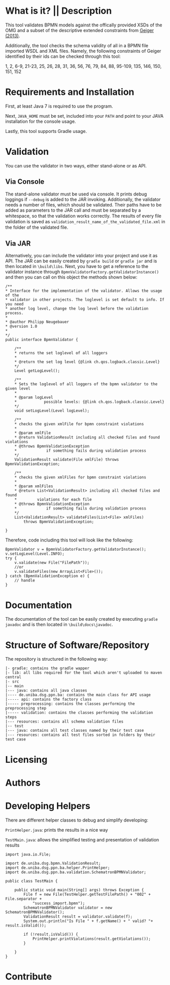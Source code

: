 # What is it? || Description

This tool validates BPMN models against the offically provided XSDs of the OMG and 
a subset of the descriptive extended constraints from [Geiger (2013)](http://www.uni-bamberg.de/fileadmin/uni/fakultaeten/wiai_lehrstuehle/praktische_informatik/Dateien/Publikationen/techrep-bpmn-serialization-constraints.pdf).

Additionally, the tool checks the schema validity of all in a BPMN file imported WSDL and XML files.
Namely, the following constraints of Geiger identified by their ids can be checked through this tool:

1, 2, 6-9, 21-23, 25, 26, 28, 31, 36, 56, 76, 79, 84, 88, 95-109, 135, 146, 150, 151, 152 

# Requirements and Installation

First, at least Java 7 is required to use the program.

Next, `JAVA_HOME` must be set, included into your `PATH` and point to your JAVA installation for the console usage.

Lastly, this tool supports Gradle usage.
  
# Validation

You can use the validator in two ways, either stand-alone or as API.

## Via Console

The stand-alone validator must be used via console. It prints debug loggings
if `--debug` is added to the JAR invoking. Additionally, the validator needs a number of files, which
should be validated. Their paths have to be added as parameters to the JAR call and
must be separated by a whitespace, so that the validation works correctly. The results
of every ﬁle validation is saved as `validation_result_name_of_the_validated_file.xml` in the
folder of the validated ﬁle.

## Via JAR

Alternatively, you can include the validator into your project and use it as API. The JAR can be easily created by `gradle build` or `gradle jar` and is then located in `\build\libs`. Next, you have
to get a reference to the validator instance through `BpmnValidatorFactory.getValidatorInstance()`
and then you can call on this object the methods shown below:

	/**
 	* Interface for the implementation of the validator. Allows the usage of the
 	* validator in other projects. The loglevel is set default to info. If you need
 	* another log level, change the log level before the validation process.
 	* 
 	* @author Philipp Neugebauer
 	* @version 1.0
 	* 
 	*/
	public interface BpmnValidator {

		/**
	 	* returns the set loglevel of all loggers
	 	* 
	 	* @return the set log level {@link ch.qos.logback.classic.Level}
	 	*/
		Level getLogLevel();

		/**
	 	* Sets the loglevel of all loggers of the bpmn validator to the given level
	 	* 
	 	* @param logLevel
	 	*            possible levels: {@link ch.qos.logback.classic.Level}
	 	*/
		void setLogLevel(Level logLevel);

		/**
	 	* checks the given xmlFile for bpmn constraint violations
	 	* 
	 	* @param xmlFile
	 	* @return ValidationResult including all checked files and found violations
	 	* @throws BpmnValidationException
	 	*             if something fails during validation process
	 	*/
		ValidationResult validate(File xmlFile) throws BpmnValidationException;

		/**
	 	* checks the given xmlFiles for bpmn constraint violations
	 	* 
	 	* @param xmlFiles
	 	* @return List<ValidationResult> including all checked files and found
	 	*         violations for each file
	 	* @throws BpmnValidationException
	 	*             if something fails during validation process
	 	*/
		List<ValidationResult> validateFiles(List<File> xmlFiles)
			throws BpmnValidationException;

	}

Therefore, code including this tool will look like the following:

	BpmnValidator v = BpmnValidatorFactory.getValidatorInstance();
	v.setLogLevel(Level.INFO);
	try {
		v.validate(new File("FilePath"));
		//or
		v.validateFiles(new ArrayList<File>());
	} catch (BpmnValidationException e) {
		// handle
	}

# Documentation

The documentation of the tool can be easily created by executing `gradle javadoc` and is then located in `\build\docs\javadoc`.

# Structure of Software/Repository

The repository is structured in the following way:

	|- gradle: contains the gradle wapper
	|- lib: all libs required for the tool which aren't uploaded to maven central
	|- src
	|-- main
	|--- java: contains all java classes
	|---- de.uniba.dsg.ppn.ba: contains the main class for API usage
	|----- api: contains the factory class
	|----- preprocessing: contains the classes performing the preprocessing step
	|----- validation: contains the classes performing the validation steps
	|--- resources: contains all schema validation files
	|-- test
	|--- java: contains all test classes named by their test case
	|--- resources: contains all test files sorted in folders by their test case

# Licensing

# Authors

# Developing Helpers

There are different helper classes to debug and simplify developing:

`PrintHelper.java`: prints the results in a nice way

`TestMain.java`: allows the simplified testing and presentation of validation results

```
import java.io.File;

import de.uniba.dsg.bpmn.ValidationResult;
import de.uniba.dsg.ppn.ba.helper.PrintHelper;
import de.uniba.dsg.ppn.ba.validation.SchematronBPMNValidator;

public class TestMain {

	public static void main(String[] args) throws Exception {
		File f = new File(TestHelper.getTestFilePath() + "002" + File.separator + 
			"success_import.bpmn");
		SchematronBPMNValidator validator = new SchematronBPMNValidator();
		ValidationResult result = validator.validate(f);
		System.out.println("Is File " + f.getName() + " valid? "+ result.isValid());

		if (!result.isValid()) {
			PrintHelper.printViolations(result.getViolations());
		}

	}
}
```


# Contribute

